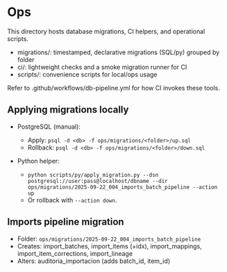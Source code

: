 # Ops

This directory hosts database migrations, CI helpers, and operational scripts.

- migrations/: timestamped, declarative migrations (SQL/py) grouped by folder
- ci/: lightweight checks and a smoke migration runner for CI
- scripts/: convenience scripts for local/ops usage

Refer to .github/workflows/db-pipeline.yml for how CI invokes these tools.

## Applying migrations locally

- PostgreSQL (manual):
  - Apply: `psql -d <db> -f ops/migrations/<folder>/up.sql`
  - Rollback: `psql -d <db> -f ops/migrations/<folder>/down.sql`

- Python helper:
  - `python scripts/py/apply_migration.py --dsn postgresql://user:pass@localhost/dbname --dir ops/migrations/2025-09-22_004_imports_batch_pipeline --action up`
  - Or rollback with `--action down`.

## Imports pipeline migration

- Folder: `ops/migrations/2025-09-22_004_imports_batch_pipeline`
- Creates: import_batches, import_items (+idx), import_mappings, import_item_corrections, import_lineage
- Alters: auditoria_importacion (adds batch_id, item_id)
